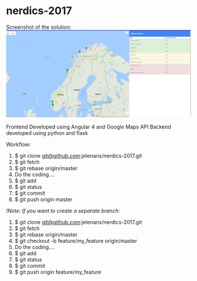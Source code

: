 # nerdics-2017

Screenshot of the solution:
![Screenshot](solution.jpg)

Frontend Developed using Angular 4 and Google Maps API
Backend developed using python and flask 

Workflow:

1. $ git clone git@github.com:jelenans/nerdics-2017.git
2. $ git fetch
3. $ git rebase origin/master
4. Do the coding....
5. $ git add
6. $ git status
7. $ git commit
8. $ git push origin master


*!Note: If you want to create a separate branch:*


1. $ git clone git@github.com:jelenans/nerdics-2017.git
2. $ git fetch
3. $ git rebase origin/master
4. $ git checkout -b feature/my_feature origin/master
5. Do the coding....
6. $ git add
7. $ git status
8. $ git commit
9. $ git push origin feature/my_feature


